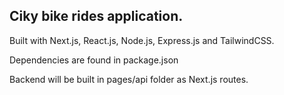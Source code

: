 ## Ciky bike rides application.

Built with Next.js, React.js, Node.js, Express.js and TailwindCSS.

Dependencies are found in package.json

Backend will be built in pages/api folder as Next.js routes.